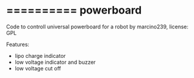 ==========
powerboard
==========

Code to controll universal powerboard for a robot
by marcino239, license: GPL

Features:
- lipo charge indicator
- low voltage indicator and buzzer
- low voltage cut off
